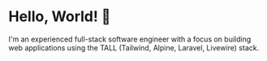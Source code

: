 # Hello, World! 👋

I'm an experienced full-stack software engineer with a focus on building web applications using the TALL (Tailwind, Alpine, Laravel, Livewire) stack.
